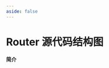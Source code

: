 ```yaml
---
aside: false
---
```


# Router 源代码结构图
**简介**

<div id="xmind"></div>

<script setup>
    import { defineOptions, onMounted } from "vue"
    import { XMindEmbedViewer } from "xmind-embed-viewer"
    
    defineOptions({
        name: "Router_Flow"
    })
    const data = fetch("./Router.xmind")
        .then(res => res.arrayBuffer())

    let viewer
    onMounted(() => {
        viewer = new XMindEmbedViewer({
            el: "#xmind",
            region: "cn"
        })
        
        data.then(file => viewer.load(file))

        viewer.setStyles({
            width: "100%",
            height: "60vh"
        })
    })
    
</script>
<style>
    .content-container {
        max-width: unset !important;
        width: 60vw;
    }
</style>